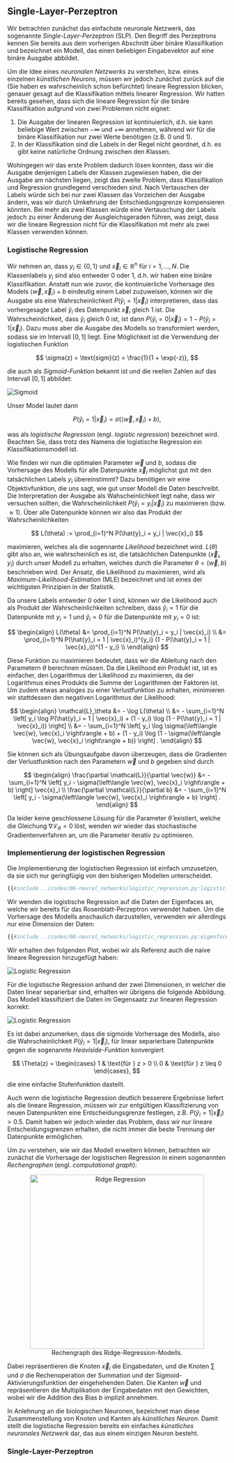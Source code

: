 ## Single-Layer-Perzeptron

Wir betrachten zunächst das einfachste neuronale Netzwerk, das sogenannte 
*Single-Layer-Perzeptron* (SLP). Den Begriff des Perzeptrons kennen Sie bereits aus 
dem vorherigen Abschnitt über binäre Klassifikation und bezeichnet ein Modell, das
einen beliebigen Eingabevektor auf eine binäre Ausgabe abbildet.

Um die Idee eines *neuronalen Netzwerks* zu verstehen, bzw. eines einzelnen 
*künstlichen Neurons*, müssen wir jedoch zunächst zurück auf die 
(Sie haben es wahrscheinlich schon befürchtet) lineare Regression blicken, genauer gesagt 
auf die Klassifikation mittels linearer Regression. Wir hatten bereits gesehen, 
dass sich die lineare Regression für die binäre Klassifikation aufgrund von zwei 
Problemen nicht eignet:

1. Die Ausgabe der linearen Regression ist kontinuierlich, d.h. sie kann beliebige 
   Wert zwischen $-\infty$ und $+\infty$ annehmen, während wir für die binäre
   Klassifikation nur zwei Werte benötigen (z.B. 0 und 1).
2. In der Klassifikation sind die Labels in der Regel nicht geordnet, d.h. es gibt 
   keine natürliche Ordnung zwischen den Klassen.

Wohingegen wir das erste Problem dadurch lösen konnten, dass wir die Ausgabe denjenigen 
Labels der Klassen zugewiesen haben, die der Ausgabe am nächsten liegen, zeigt das 
zweite Problem, dass Klassifikation und Regression grundlegend verschieden sind. Nach 
Vertauschen der Labels würde sich bei nur zwei Klassen das Vorzeichen der Ausgabe 
ändern, was wir durch Umkehrung der Entschiedungsgrenze kompensieren könnten. Bei mehr 
als zwei Klassen würde eine Vertauschung der Labels jedoch zu einer Änderung der 
Ausgleichsgeraden führen, was zeigt, dass wir die lineare Regression nicht für 
die Klassifikation mit mehr als zwei Klassen verwenden können.

### Logistische Regression

Wir nehmen an, dass $y_i \in \{0, 1\}$ und $\vec{x}_i \in \mathbb{R}^n$ für $i = 1, \ldots, N$.
Die Klassenlabels $y_i$ sind also entweder 0 oder 1, d.h. wir haben eine binäre Klassifikation.
Anstatt nun wie zuvor, die kontinuierliche Vorhersage des Models 
$\left\langle \vec{w}, \vec{x}_i \right\rangle + b$ eindeutig einem Label zuzuweisen, können wir 
die Ausgabe als eine Wahrscheinlichkeit $P(\hat{y}_i = 1 | \vec{x}_i)$ interpretieren, dass das 
vorhergesagte Label $\hat{y}_i$ des Datenpunkt $\vec{x}_i$ gleich 1 ist. Die Wahrscheinlichkeit, 
dass $\hat{y}_i$ gleich 0 ist, ist dann $P(\hat{y}_i = 0 | \vec{x}_i) = 1 - P(\hat{y}_i = 1 | \vec{x}_i)$. 
Dazu muss aber die Ausgabe des Modells so transformiert werden, sodass sie im Intervall $[0, 1]$ liegt. 
Eine Möglichkeit ist die Verwendung der logistischen Funktion 

$$
    \sigma(z) = \text{sigm}(z) = \frac{1}{1 + \exp(-z)},
$$

die auch als *Sigmoid-Funktion* bekannt ist und die reellen Zahlen auf das Intervall $[0, 1]$ abbildet:

![Sigmoid](../assets/figures/06-neural_networks/sigmoid.svg)

Unser Model lautet dann

$$
    P(\hat{y}_i = 1 | \vec{x}_i) = \sigma (\left\langle \vec{w}, \vec{x}_i \right\rangle + b) ,
$$

was als *logistische Regression* (engl. *logistic regression*) bezeichnet wird. Beachten Sie, 
dass trotz des Namens die logistische Regression ein Klassifikationsmodell ist. 

Wie finden wir nun die optimalen Parameter $\vec{w}$ und $b$, sodass die Vorhersage des Modells 
für alle Datenpunkte $\vec{x}_i$ möglichst gut mit den tatsächlichen Labels $y_i$ übereinstimmt? 
Dazu benötigen wir eine Objektivfunktion, die uns sagt, wie gut unser Modell die Daten
beschreibt. Die Interpretation der Ausgabe als Wahscheinlichkeit legt nahe, dass wir 
versuchen sollten, die Wahrscheinlichkeit $P(\hat{y}_i = y_i | \vec{x}_i)$ zu maximieren 
(bzw. $\approx 1$). Über alle Datenpunkte können wir also das Produkt der Wahrscheinlichkeiten

$$
    L(\theta) := \prod_{i=1}^N P(\hat{y}_i = y_i | \vec{x}_i)
$$

maximieren, welches als die sogennante *Likelihood* bezeichnet wird. $L(\theta)$ gibt also an, 
wie wahrscheinlich es ist, die tatsächlichen Datenpunkte $(\vec{x}_i, y_i)$ durch unser 
Modell zu erhalten, welches durch die Parameter $\theta = (\vec{w}, b)$ beschrieben wird. Der 
Ansatz, die Likelihood zu maximieren, wird als *Maximum-Likelihood-Estimation* (MLE) bezeichnet und
ist eines der wichtigsten Prinzipien in der Statistik.

Da unsere Labels entweder 0 oder 1 sind, können wir die Likelihood auch als Produkt der
Wahrscheinlichkeiten schreiben, dass $\hat{y}_i = 1$ für die Datenpunkte mit $y_i = 1$ und
$\hat{y}_i = 0$ für die Datenpunkte mit $y_i = 0$ ist:

$$
\begin{align}
    L(\theta) &= \prod_{i=1}^N P(\hat{y}_i = y_i | \vec{x}_i) \\
              &= \prod_{i=1}^N P(\hat{y}_i = 1 | \vec{x}_i)^{y_i} (1 - P(\hat{y}_i = 1 | \vec{x}_i))^{1 - y_i} \\
\end{align}
$$

Diese Funktion zu maximieren bedeutet, dass wir die Ableitung nach den Parametern $\theta$
berechnen müssen. Da die Likelihood ein Produkt ist, ist es einfacher, den Logarithmus 
der Likelihood zu maximieren, da der Logarithmus eines Produkts die Summe der Logarithmen
der Faktoren ist. Um zudem etwas analoges zu einer Verlustfunktion zu erhalten, minimieren
wir stattdessen den negativen Logarithmus der Likelihood:

$$
\begin{align}
    \mathcal{L}_\theta &= - \log L(\theta) \\
                        &= - \sum_{i=1}^N \left[ y_i \log P(\hat{y}_i = 1 | \vec{x}_i) + (1 - y_i) \log (1 - P(\hat{y}_i = 1 | \vec{x}_i)) \right] \\
                        &= - \sum_{i=1}^N \left[ y_i \log \sigma(\left\langle \vec{w}, \vec{x}_i \right\rangle + b) + (1 - y_i) \log (1 - \sigma(\left\langle \vec{w}, \vec{x}_i \right\rangle + b)) \right] .
\end{align}
$$

Sie können sich als Übungsaufgabe davon überzeugen, dass die Gradienten der Verlustfunktion 
nach den Parametern $\vec{w}$ und $b$ gegeben sind durch

$$
\begin{align}
    \frac{\partial \mathcal{L}}{\partial \vec{w}} &= - \sum_{i=1}^N \left[ y_i - \sigma(\left\langle \vec{w}, \vec{x}_i \right\rangle + b) \right] \vec{x}_i \\
    \frac{\partial \mathcal{L}}{\partial b} &= - \sum_{i=1}^N \left[ y_i - \sigma(\left\langle \vec{w}, \vec{x}_i \right\rangle + b) \right] .
\end{align}
$$

Da leider keine geschlossene Lösung für die Parameter $\hat{\theta}$ existiert, welche die 
Gleichung $\nabla \mathcal{L}_\theta = 0$ löst, wenden wir wieder das 
stochastische Gradientenverfahren an, um die Parameter iterativ zu optimieren.

### Implementierung der logistischen Regression

Die Implementierung der logistischen Regression ist einfach umzusetzen, da sie sich 
nur geringfügig von den bisherigen Modellen unterscheidet. 

```python
{{#include ../codes/06-neural_networks/logistic_regression.py:logistic_regression}}
```

Wir wenden die logistische Regression auf die Daten der Eigenfaces an, welche wir bereits
für das Rosenblatt-Perzeptron verwendet haben. Um die Vorhersage des Modells anschaulich 
darzustellen, verwenden wir allerdings nur eine Dimension der Daten:

```python
{{#include ../codes/06-neural_networks/logistic_regression.py:eigenfaces_logistic_regression}}
```

Wir erhalten den folgenden Plot, wobei wir als Referenz auch die naive lineare Regression
hinzugefügt haben:

![Logistic Regression](../assets/figures/06-neural_networks/eigenfaces_logistic_regression.svg)

Für die logistische Regression anhand der zwei Dimensionen, in welcher die Daten 
linear separierbar sind, erhalten wir übrigens die folgende Abbildung. Das Modell klassifiziert 
die Daten im Gegensaatz zur linearen Regression korrekt:

![Logistic Regression](../assets/figures/06-neural_networks/eigenfaces_logistic_regression_2d.svg)

Es ist dabei anzumerken, dass die sigmoide Vorhersage des Modells, also die Wahrscheinlichkeit 
$P(\hat{y}_i = 1 | \vec{x}_i)$, für linear separierbare Datenpunkte gegen die sogenannte 
*Heaviside-Funktion* konvergiert

$$
    \Theta(z) = \begin{cases}
        1 & \text{für } z > 0 \\
        0 & \text{für } z \leq 0
    \end{cases},
$$

die eine einfache Stufenfunktion dastellt.

Auch wenn die logistische Regression deutlich besserere Ergebnisse liefert als die
lineare Regression, müssen wir zur entgültigen Klassifizierung von neuen Datenpunkten 
eine Entscheidungsgrenze festlegen, z.B. $P(\hat{y}_i = 1 | \vec{x}_i) > 0.5$. 
Damit haben wir jedoch wieder das Problem, dass wir nur lineare Entscheidungsgrenzen
erhalten, die nicht immer die beste Trennung der Datenpunkte ermöglichen.

Um zu verstehen, wie wir das Modell erweitern können, betrachten wir zunächst die Vorhersage 
der logistischen Regression in einem sogenannten *Rechengraphen* (engl. *computational graph*):

<figure>
    <center>
    <img src="../assets/figures/06-neural_networks/neuron.svg"
         alt="Ridge Regression"
         width="400"\>
    <figcaption>Rechengraph des Ridge-Regression-Modells.</figcaption>
    </center>
</figure>

Dabei repräsentieren die Knoten $\vec{x}_i$ die Eingabedaten, und die Knoten $\sum$ und $\sigma$ 
die Rechenoperation der Summation und der Sigmoid-Aktivierungsfunktion der eingehehenden Daten.
Die Kanten $\vec{w}$ und repräsentieren die Multiplikation der Eingabedaten mit den Gewichten, 
wobei wir die Addition des Bias $b$ implizit annehmen. 

In Anlehnung an die biologischen Neuronen, bezeichnet man diese Zusammenstellung von Knoten
und Kanten als *künstliches Neuron*. Damit stellt die logistische Regression bereits ein
einfaches *künstliches neuronales Netzwerk* dar, das aus einem einzigen Neuron besteht.

### Single-Layer-Perzeptron